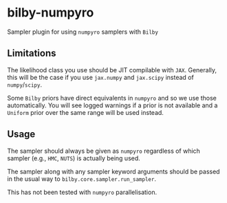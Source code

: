 # bilby-numpyro

Sampler plugin for using `numpyro` samplers with `Bilby`

## Limitations

The likelihood class you use should be JIT compilable with `JAX`.
Generally, this will be the case if you use `jax.numpy` and `jax.scipy` instead of `numpy`/`scipy`.

Some `Bilby` priors have direct equivalents in `numpyro` and so we use those automatically.
You will see logged warnings if a prior is not available and a `Uniform` prior over the same range will be used instead.

## Usage

The sampler should always be given as `numpyro` regardless of which sampler (e.g., `HMC`, `NUTS`) is actually being used.

The sampler along with any sampler keyword arguments should be passed in the usual way to `bilby.core.sampler.run_sampler`.

This has not been tested with `numpyro` parallelisation.

